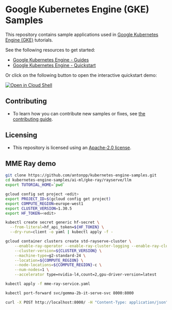 # Google Kubernetes Engine (GKE) Samples

This repository contains sample applications used in
[Google Kubernetes Engine (GKE)](https://cloud.google.com/kubernetes-engine/) tutorials.

See the following resources to get started:

- [Google Kubernetes Engine - Guides](https://cloud.google.com/kubernetes-engine/docs/concepts/kubernetes-engine-overview)
- [Google Kubernetes Engine - Quickstart](https://cloud.google.com/kubernetes-engine/docs/deploy-app-cluster)

Or click on the following button to open the interactive quickstart demo:

[![Open in Cloud Shell](https://gstatic.com/cloudssh/images/open-btn.svg)](https://ssh.cloud.google.com/cloudshell/editor?cloudshell_git_repo=https://github.com/GoogleCloudPlatform/kubernetes-engine-samples&cloudshell_tutorial=README.md&cloudshell_workspace=quickstarts/hello-app)

## Contributing

* To learn how you can contribute new samples or fixes, see [the contributing guide](/.github/CONTRIBUTING.md).

## Licensing

* This repository is licensed using an [Apache-2.0 license](/LICENSE).

## MME Ray demo 
```bash
git clone https://github.com/antonpp/kubernetes-engine-samples.git
cd kubernetes-engine-samples/ai-ml/gke-ray/rayserve/llm
export TUTORIAL_HOME=`pwd`

gcloud config set project <edit>
export PROJECT_ID=$(gcloud config get project)
export COMPUTE_REGION=europe-west1
export CLUSTER_VERSION=1.30.5
export HF_TOKEN=<edit>

kubectl create secret generic hf-secret \
  --from-literal=hf_api_token=${HF_TOKEN} \
  --dry-run=client -o yaml | kubectl apply -f -

gcloud container clusters create std-rayserve-cluster \
    --enable-ray-operator --enable-ray-cluster-logging --enable-ray-cluster-monitoring \
    --cluster-version=${CLUSTER_VERSION} \
    --machine-type=g2-standard-24 \
    --location=${COMPUTE_REGION} \
    --node-locations=${COMPUTE_REGION}-c \
    --num-nodes=1 \
    --accelerator type=nvidia-l4,count=2,gpu-driver-version=latest

kubectl apply -f mme-ray-service.yaml

kubectl port-forward svc/gemma-2b-it-serve-svc 8000:8000

curl -X POST http://localhost:8000/ -H "Content-Type: application/json" --header "serve_multiplexed_model_id: bar" -d '{"prompt": "What are the top 5 most popular programming languages? Please be brief.", "max_tokens": 200}'

```